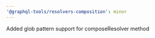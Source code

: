```yaml
---
'@graphql-tools/resolvers-composition': minor
---
```


Added glob pattern support for composeResolver method
